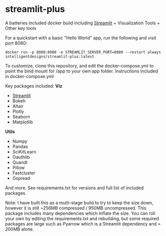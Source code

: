 # streamlit-plus
A batteries included docker build including [Streamlit](https://www.streamlit.io/) + Visualization Tools + Other key tools

For a quickstart with a basic "Hello World" app, run the following and visit port 8080:

    docker run -p 8080:8080 -e STREAMLIT_SERVER_PORT=8080 --restart always intelligentdesigns/streamlit-plus:latest

To customize, clone this repository, and edit the docker-compose.yml to point the bind mount for /app to your own app folder. Instructions included in docker-compose.yml

Key packages included:
**Viz**
- [Streamlit](https://www.streamlit.io/)
- Bokeh
- Altair
- Plotly
- Seaborn
- Matplotlib

**Utils** 
- Numpy
- Pandas 
- SciKitLearn
- Oauthlib
- Quandl
- Pillow
- Fastcluster
- Gspread

And more. See requirements.txt for versions and full list of included packages. 

Note: I have built this as a multi-stage build to try to keep the size down, however it is still ~256MB compressed / 950MB uncompressed. This package includes many dependencies which inflate the size. You can roll your own by editing the requirements.txt and rebuilding, but some required packages are large such as Pyarrow which is a Streamlit dependency and > 200MB alone. 
